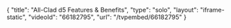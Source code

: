 {
    "title": "All-Clad d5 Features & Benefits",
    "type": "solo",
    "layout": "iframe-static",
    "videoId": "66182795",
    "url": "\/tvpembed\/66182795"
}